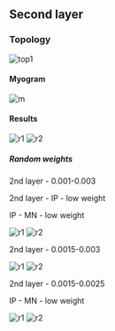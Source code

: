 ## Second layer

### Topology

![top1](https://github.com/research-team/memristive-spinal-cord/blob/master/doc/diagram/cpg_concept.png)

#### Myogram

![m](https://github.com/research-team/memristive-spinal-cord/blob/master/reflex_arc/neuron/new_second_layer/res/myog.png)

#### Results

![r1](https://github.com/research-team/memristive-spinal-cord/blob/master/reflex_arc/neuron/new_second_layer/res/memb.jpg)
![r2](https://github.com/research-team/memristive-spinal-cord/blob/master/reflex_arc/neuron/new_second_layer/res/extra.jpg)

##### Random weights


2nd layer - 0.001-0.003

2nd layer - IP - low weight

IP - MN - low weight


![r1](https://github.com/research-team/memristive-spinal-cord/blob/master/reflex_arc/neuron/new_second_layer/res/mem_v1.png)
![r2](https://github.com/research-team/memristive-spinal-cord/blob/master/reflex_arc/neuron/new_second_layer/res/extra_v1.png)

2nd layer - 0.0015-0.003

![r1](https://github.com/research-team/memristive-spinal-cord/blob/master/reflex_arc/neuron/new_second_layer/res/mem_v2.png)
![r2](https://github.com/research-team/memristive-spinal-cord/blob/master/reflex_arc/neuron/new_second_layer/res/extra_v2.png)


2nd layer - 0.0015-0.0025

IP - MN - low weight

![r1](https://github.com/research-team/memristive-spinal-cord/blob/master/reflex_arc/neuron/new_second_layer/res/mem_v3.png)
![r2](https://github.com/research-team/memristive-spinal-cord/blob/master/reflex_arc/neuron/new_second_layer/res/extra_v3.png)
